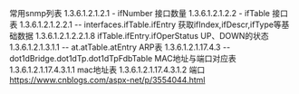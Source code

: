 
常用snmp列表
1.3.6.1.2.1.2.1 - ifNumber 接口数量
1.3.6.1.2.1.2.2 - ifTable 接口表
1.3.6.1.2.1.2.2.1 -- interfaces.ifTable.ifEntry 获取ifIndex,ifDescr,ifType等基础数据
1.3.6.1.2.1.2.2.1.8 ifTable.ifEntry.ifOperStatus UP、DOWN的状态
1.3.6.1.2.1.3.1.1 -- at.atTable.atEntry ARP表
1.3.6.1.2.1.17.4.3 -- dot1dBridge.dot1dTp.dot1dTpFdbTable MAC地址与端口对应表
1.3.6.1.2.1.17.4.3.1.1 mac地址表
1.3.6.1.2.1.17.4.3.1.2 端口
https://www.cnblogs.com/aspx-net/p/3554044.html

